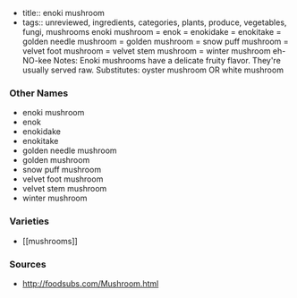 - title:: enoki mushroom
- tags:: unreviewed, ingredients, categories, plants, produce, vegetables, fungi, mushrooms
enoki mushroom = enok = enokidake = enokitake = golden needle mushroom = golden mushroom = snow puff mushroom = velvet foot mushroom = velvet stem mushroom = winter mushroom eh-NO-kee Notes: Enoki mushrooms have a delicate fruity flavor. They're usually served raw. Substitutes: oyster mushroom OR white mushroom

### Other Names

* enoki mushroom
* enok
* enokidake
* enokitake
* golden needle mushroom
* golden mushroom
* snow puff mushroom
* velvet foot mushroom
* velvet stem mushroom
* winter mushroom

### Varieties

* [[mushrooms]]

### Sources
* http://foodsubs.com/Mushroom.html
